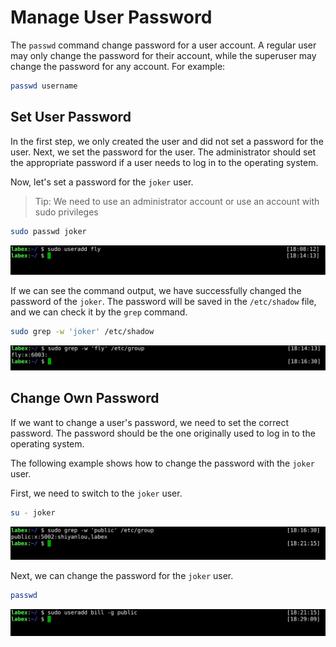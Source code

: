 # Manage User Password

The `passwd` command change password for a user account. A regular user may only change the password for their account, while the superuser may change the password for any account. For example:

```bash
passwd username
```

## Set User Password

In the first step, we only created the user and did not set a password for the user. Next, we set the password for the user. The administrator should set the appropriate password if a user needs to log in to the operating system.

Now, let's set a password for the `joker` user.

> Tip: We need to use an administrator account or use an account with sudo privileges

```bash
sudo passwd joker
```

![lab-account-management-2-1](assets/lab-account-management-2-1.png)

If we can see the command output, we have successfully changed the password of the `joker`. The password will be saved in the `/etc/shadow` file, and we can check it by the `grep` command.

```bash
sudo grep -w 'joker' /etc/shadow
```

![lavel-account-management-2-2](assets/lab-account-management-2-2.png)

## Change Own Password

If we want to change a user's password, we need to set the correct password. The password should be the one originally used to log in to the operating system.

The following example shows how to change the password with the `joker` user.

First, we need to switch to the `joker` user.

```bash
su - joker
```

![lab-account-management-2-3](assets/lab-account-management-2-3.png)

Next, we can change the password for the `joker` user.

```bash
passwd
```

![lab-account-management-2-4](assets/lab-account-management-2-4.png)
